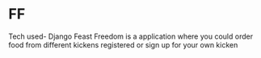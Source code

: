 # FF
Tech used- Django
Feast Freedom is a application where you could order food from different kickens registered or sign up for your own kicken
